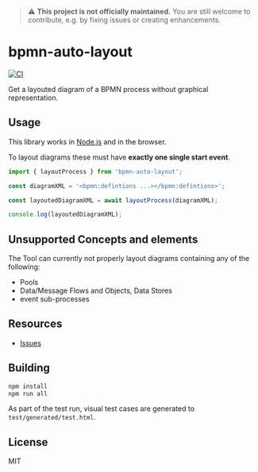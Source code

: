 > :warning: __This project is not officially maintained.__ You are still welcome to contribute, e.g. by fixing issues or creating enhancements.


# bpmn-auto-layout

[![CI](https://github.com/bpmn-io/bpmn-auto-layout/actions/workflows/CI.yml/badge.svg)](https://github.com/bpmn-io/bpmn-auto-layout/actions/workflows/CI.yml)

Get a layouted diagram of a BPMN process without graphical representation.


## Usage

This library works in [Node.js](https://nodejs.org/) and in the browser.

To layout diagrams these must have __exactly one single start event__.

```javascript
import { layoutProcess } from 'bpmn-auto-layout';

const diagramXML = '<bpmn:defintions ...></bpmn:defintions>';

const layoutedDiagramXML = await layoutProcess(diagramXML);

console.log(layoutedDiagramXML);
```
## Unsupported Concepts and elements

The Tool can currently not properly layout diagrams containing any of the following:
- Pools
- Data/Message Flows and Objects, Data Stores
- event sub-processes


## Resources

*   [Issues](https://github.com/bpmn-io/bpmn-auto-layout/issues)


## Building

```sh
npm install
npm run all
```

As part of the test run, visual test cases are generated to `test/generated/test.html`.


## License

MIT
